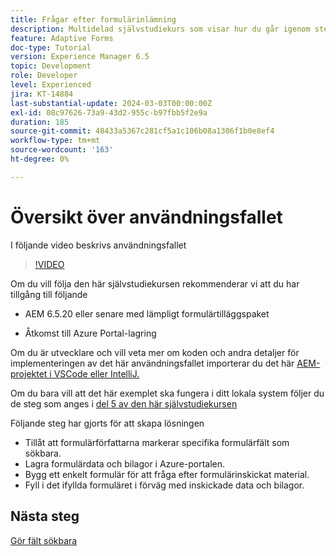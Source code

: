 ```yaml
---
title: Frågar efter formulärinlämning
description: Multidelad självstudiekurs som visar hur du går igenom stegen för att fråga efter formuläröverföringar som lagras i Azure Portal
feature: Adaptive Forms
doc-type: Tutorial
version: Experience Manager 6.5
topic: Development
role: Developer
level: Experienced
jira: KT-14884
last-substantial-update: 2024-03-03T00:00:00Z
exl-id: 08c97626-73a9-43d2-955c-b97fbb5f2e9a
duration: 185
source-git-commit: 48433a5367c281cf5a1c106b08a1306f1b0e8ef4
workflow-type: tm+mt
source-wordcount: '163'
ht-degree: 0%

---
```


# Översikt över användningsfallet

I följande video beskrivs användningsfallet

>[!VIDEO](https://video.tv.adobe.com/v/3443500?learn=on&captions=swe)


Om du vill följa den här självstudiekursen rekommenderar vi att du har tillgång till följande

* AEM 6.5.20 eller senare med lämpligt formulärtilläggspaket

* Åtkomst till Azure Portal-lagring



Om du är utvecklare och vill veta mer om koden och andra detaljer för implementeringen av det här användningsfallet importerar du det här [AEM-projektet i VSCode eller IntelliJ.](assets/azuredemoproject.zip)

Om du bara vill att det här exemplet ska fungera i ditt lokala system följer du de steg som anges i [del 5 av den här självstudiekursen](./part5.md)

Följande steg har gjorts för att skapa lösningen

* Tillåt att formulärförfattarna markerar specifika formulärfält som sökbara.
* Lagra formulärdata och bilagor i Azure-portalen.
* Bygg ett enkelt formulär för att fråga efter formulärinskickat material.
* Fyll i det ifyllda formuläret i förväg med inskickade data och bilagor.

## Nästa steg

[Gör fält sökbara](./part1.md)

